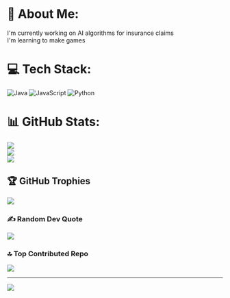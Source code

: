# 💫 About Me:
I'm currently working on AI algorithms for insurance claims<br>I'm learning to make games


# 💻 Tech Stack:
![Java](https://img.shields.io/badge/java-%23ED8B00.svg?style=for-the-badge&logo=openjdk&logoColor=white) ![JavaScript](https://img.shields.io/badge/javascript-%23323330.svg?style=for-the-badge&logo=javascript&logoColor=%23F7DF1E) ![Python](https://img.shields.io/badge/python-3670A0?style=for-the-badge&logo=python&logoColor=ffdd54)
# 📊 GitHub Stats:
![](https://github-readme-stats.vercel.app/api?username=AkhilArcot&theme=shadow_red&hide_border=false&include_all_commits=false&count_private=false)<br/>
![](https://github-readme-streak-stats.herokuapp.com/?user=AkhilArcot&theme=shadow_red&hide_border=false)<br/>
![](https://github-readme-stats.vercel.app/api/top-langs/?username=AkhilArcot&theme=shadow_red&hide_border=false&include_all_commits=false&count_private=false&layout=compact)

## 🏆 GitHub Trophies
![](https://github-profile-trophy.vercel.app/?username=AkhilArcot&theme=radical&no-frame=false&no-bg=true&margin-w=4)

### ✍️ Random Dev Quote
![](https://quotes-github-readme.vercel.app/api?type=horizontal&theme=radical)

### 🔝 Top Contributed Repo
![](https://github-contributor-stats.vercel.app/api?username=AkhilArcot&limit=5&theme=dark&combine_all_yearly_contributions=true)

---
[![](https://visitcount.itsvg.in/api?id=AkhilArcot&icon=0&color=0)](https://visitcount.itsvg.in)

<!-- Proudly created with GPRM ( https://gprm.itsvg.in ) -->
